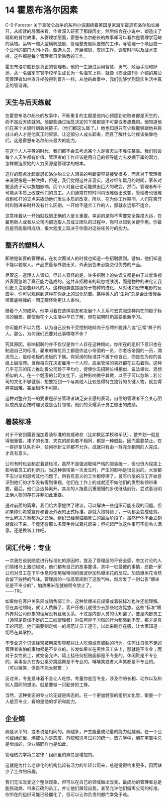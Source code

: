 # 14 霍恩布洛尔因素

C-S-Forester 关于拿破仑战争的系列小说围绕着英国皇家海军霍恩布洛尔船长展开。从阅读的层面来看，作者深入研究了那段历史，然后结合在小说中，塑造出了精彩的冒险故事。从管理学层面，霍恩布洛尔船长的故事却可以看作是管理学范畴的读物。运转一艘大型横帆战舰、管理整支舰队要做的工作，与管理一个项目或一个公司的部门大同小异。甄选人员、开展培训、安排工作、调度时间以及战术支持，这些都是每个管理者日常熟悉的工作。

霍恩布洛尔船长是真正的管理者。他的一生通过运用智慧、勇气、政治手段和好运，从一名海军军官学校学生成长为一名海军上将，就像《商业周刊》介绍的某公司管理者如坐直升梯般得到晋升一样。从他的故事中，我们能够学到现实生活中真正的管理课。

## 天生与后天练就

在霍恩布洛尔船长的故事中，不断重复的主题是他内心预感到进取者都是天生的，而不是后天练就的。他那些通过抽签决定的下属都是不可靠或者愚蠢的。他知道他们在某个关键时刻会掉链子。（他们都这么做了。）他也知道只有少数能够跟他并肩战斗的人才是他真正的资源。让这部分人成长起来，而且了解什么时候该依靠他们，这是霍恩布洛尔船长最大的能力。

在这个人人平等的时代，我们都不会去考虑某个人是否天生不胜任某事。我们假设每个人天生都有价值。管理者的工作应该是用自己的领导能力去发掘下属的潜力。怎样塑造原始的人力资源是管理学的根本。

这样的观点比起霍恩布洛尔船长让人沮丧的判断要容易接受很多，而且对于管理者来说更像是一种吹捧，但是，我们觉得这并非现实。通过经年累月的时间，家长对塑造孩子可以施加影响，而个人对自己也可能做出巨大的改变。然而，管理者却不可能从本质上改变他们的员工。人们通常在短时间内很难做出改变，管理者也很难找到杠杆的支点来撬动他们发生本质的改变。所以，在为你工作期间，人们在离开时和刚进来时并没有什么区别。一开始不适合工作的人，那就永远都不适合。

这意味着从一开始就找到正确的人至关重要。幸运的是你不需要完全靠撞大运，在雇用新人或者从公司内部选取人员成立团队的过程中，你可以起到关键作用。你最后是否能取得成功，很大程度上取决于你面对这些任务时的能力。

## 整齐的塑料人

即使是新晋的管理者，在初次面试人的时候也知道一些招聘膘则。譬如，他们知道不能以貌取人。产品质量与外貌无关，外表出色未必能交付优秀的产品。

尽管这一道理人人皆知，但让人奇怪的是，许多招聘上的失误又都是由于过度重视外表而忽略了真正能力造成的。这并非招聘者的疏忽或肤浅，而是物种的进化让我们更关注那些非凡的人。这种趋势直接服务于物种的进化，从对诸如恐怖电影的反应中，你可以观察到这种在你身上的进化防御。某种类人的“生物”总是会比慢慢吞噬着底特律的一团无眼怪物更让人害怕。

随着个人的成熟，他学习着在选择朋友和发展个人关系时去克服这种内在的超乎标准的偏爱。即使你在个人生活中早已了解，但在招聘时仍需要重新学习。

你可能并不以为然，认为自己没有不受控制地倾向于招聘外貌非凡或“正常”样子的人。那么，为何我们还要对此事喋喋不休？

究其原因，影响招聘的并不仅仅是你个人存在这种倾向，你所在的组织下意识也在制造自己的标准。雇来的每位员工都是你这小帝国的一员，你老板帝国的一员，溯流而上，是你老板的老板的下属。你采纳的标准并不属于你自己，你是在为你的各级上层招聘。当你每次在决定雇用一个人时，高层管理的喜好都在左右着你。这种几乎无形的压力推动着公司趋于平均化，促使你去招聘长相相似、说法相似、思想相似的人。在一个健康的公司文化下，这种影响微乎其微，以至于可以忽略；若公司的文化不够健康，想要招到一个与其他人比较显得特立独行的关键人物，就变得异常困难，甚至根本不可能。

这种对整齐划一的要求是部分管理者缺乏安全感的表现。自信的管理者不会关心团队成员是否按时理发或是否打领带。他们的荣耀系于员工做出的成绩。

## 着装标准

对于不安到需要强加着装标准的权威政权（比如教区学校和军队），整齐划一就显得很重要。裙子的长度、夹克的颜色若不相同，都是一种威胁，因而需要禁止。在一排排军队队列中，任何标新立异都不允许。成就只有由一群完全相同的人完成，才具有意义。

公司有时也会制定着装标准，虽然不是强迫极端严格的服装统一，但也很大程度上影响着员工的判断力。当这种事情第一次发生时，产生的影响是很恶劣的。大家都不去讨论和思考其他问题了，所有有意义的工作都停滞了。最有价值的员工开始意识到他们的才华没有得到重视，他们在工作上的成就还不如他们的发型和领带重要。最后，他们会选择离开。其余的人拖着沉重缓慢的步伐继续前行，尝试着证明正确人物的存在并非如此重要。

通过前面的篇章，我们给大家提供了建议，可以解决一些组织可能出现的问题。但如果你们希望宣传和普及外表的正式标准，那就大错特错了，一切都会变成徒劳。什么解决方案都为之已晚。组织已经濒临脑死亡的最后阶段了。虽然尸体不会立刻就耷拉下来，毕竟还有那么多双手尝试着托起来；但托起尸体这件事可不能令人满意。还是换新工作吧。

## 词汇代号：专业

一次我在谈到随意进行标准化的原因时，提及了管理层的不安全感，参加讨论的人们情绪马上激动起来，他们都有自己的故事要讲。其中一桩最傻的事情，还数一家公司对员工在下午休息时使用咖啡间的微波炉加热爆米花的反应。加热爆米花当然会留下独特的气味。管理层的一位高管闻到了这股气味，然后发了一封公告“爆米花是不专业的”，加热爆米花就被明令禁止了。  
——TRL

如果你在客户关系部或销售部工作，这种禁爆米花规章或着装标准也许还能理解。但在其他领域，就让人费解了。客户压根儿就很少去那些地方晃悠。这些“标准”跟外界对公司形象的理解没有丝毫关系，不过是内部人员的认知罢了。要是内部员工（通常是自信不足的二三线管理者）对任何异于习惯的行为都感到不安，那才是真正的问题。他们需要制定统一的规范让员工遵守，以此来刷存在感，让大家知道一切尽在其掌控。

不专业这个词语经常被用来形容那些让人吃惊或有威胁的行为。任何让自信不足的管理者害怕的事物都是不专业的。长发如果长在男性员工头上，那就是不专业；而对于女性员工，就完全允许。墙上挂任何招贴画都是不专业的。休闲鞋是不专业的。喜事当头在办公桌旁跳跳舞是不专业的。嘻嘻笑或者大声笑都是不专业的。（可以微笑，但是不能太频繁：）

反过来，专业意味着不会让人吃惊。考量你是否专业，涉及你的长相、动作以及和别人雷同的想法，就是要做一只勤劳的工蜂。

当然，这种变态的专业论无疑是病态的。在一个更加健康的组织文化里，衡量一个人是否专业，看的是他的学识和能力。

## 企业熵

熵是水平的，或者说是相同的。熵越多，产生能量或动量的能力就越弱。在一个公司或组织里，熵被认为是态度、外貌和思考过程的统一。热力学中，熵在宇宙中总是增加的，企业熵同样也是如此。

管理热力学第二定律：组织里的熵总是增加的。

这就是为什么老龄化的机构比起有活力的年轻公司来，总是觉得约束更多，因而缺少了工作的乐趣。

我们无法改变这个整体现象，但可以在自己的领域做出改变。最成功的管理者总是能摇动熵、带来正确的员工，并让他们展现自我，甚至允许他们偏离公司的标准。你所在的组织可能已经僵化了，但可以让你负责的部门幸免于难。
